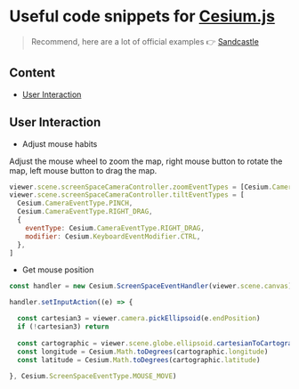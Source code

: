 # Useful code snippets for [Cesium.js](https://cesium.com/cesiumjs/)

> Recommend, here are a lot of official examples :point_right: [Sandcastle](https://sandcastle.cesium.com/)

## Content

- [User Interaction](#user-interaction)

## User Interaction

- Adjust mouse habits

Adjust the mouse wheel to zoom the map, right mouse button to rotate the map, left mouse button to drag the map.

```js
viewer.scene.screenSpaceCameraController.zoomEventTypes = [Cesium.CameraEventType.WHEEL, Cesium.CameraEventType.PINCH]
viewer.scene.screenSpaceCameraController.tiltEventTypes = [
  Cesium.CameraEventType.PINCH,
  Cesium.CameraEventType.RIGHT_DRAG,
  {
    eventType: Cesium.CameraEventType.RIGHT_DRAG,
    modifier: Cesium.KeyboardEventModifier.CTRL,
  },
]
```

- Get mouse position

```js
const handler = new Cesium.ScreenSpaceEventHandler(viewer.scene.canvas)

handler.setInputAction((e) => {

  const cartesian3 = viewer.camera.pickEllipsoid(e.endPosition)
  if (!cartesian3) return
  
  const cartographic = viewer.scene.globe.ellipsoid.cartesianToCartographic(cartesian3)
  const longitude = Cesium.Math.toDegrees(cartographic.longitude)
  const latitude = Cesium.Math.toDegrees(cartographic.latitude)
  
}, Cesium.ScreenSpaceEventType.MOUSE_MOVE)
```
